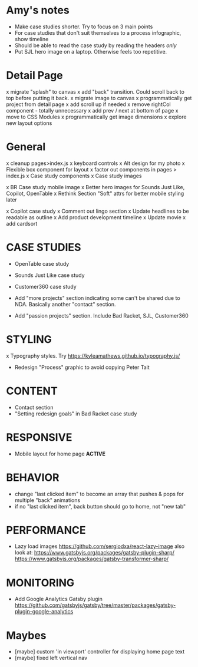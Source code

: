 # Amy's notes
- Make case studies shorter. Try to focus on 3 main points
- For case studies that don't suit themselves to a process infographic, show timeline
- Should be able to read the case study by reading the headers *only*
- Put SJL hero image on a laptop. Otherwise feels too repetitive.



# Detail Page
x migrate "splash" to canvas
x add "back" transition. Could scroll back to top before putting it back.
x migrate image to canvas
x programmatically get project from detail page
x add scroll up if needed
x remove rightCol component - totally unnecessary
x add prev / next at bottom of page
x move to CSS Modules
x programmatically get image dimensions
x explore new layout options

# General
x cleanup pages>index.js
x keyboard controls
x Alt design for my photo
x Flexible box component for layout
x factor out components in pages > index.js
x Case study components
x Case study images

x BR Case study mobile image
x Better hero images for Sounds Just Like, Copilot, OpenTable
x Rethink Section "Soft" attrs for better mobile styling later

x Copilot case study
  x Comment out lingo section
  x Update headlines to be readable as outline
  x Add product development timeline
  x Update movie
  x add cardsort


# CASE STUDIES
- OpenTable case study
- Sounds Just Like case study
- Customer360 case study

- Add "more projects" section indicating some can't be shared due to NDA.
  Basically another "contact" section.

- Add "passion projects" section. Include Bad Racket, SJL, Customer360


# STYLING
x Typography styles. Try https://kyleamathews.github.io/typography.js/
- Redesign "Process" graphic to avoid copying Peter Tait

# CONTENT
- Contact section
- "Setting redesign goals" in Bad Racket case study


# RESPONSIVE
- Mobile layout for home page **ACTIVE**


# BEHAVIOR
- change "last clicked item" to become an array that pushes & pops for multiple "back" animations
- if no "last clicked item", back button should go to home, not "new tab"


# PERFORMANCE
- Lazy load images https://github.com/sergiodxa/react-lazy-image
  also look at:
      https://www.gatsbyjs.org/packages/gatsby-plugin-sharp/
      https://www.gatsbyjs.org/packages/gatsby-transformer-sharp/

# MONITORING
- Add Google Analytics Gatsby plugin https://github.com/gatsbyjs/gatsby/tree/master/packages/gatsby-plugin-google-analytics


# Maybes
- [maybe] custom 'in viewport' controller for displaying home page text
- [maybe] fixed left vertical nav
